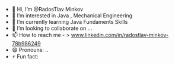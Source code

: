 - 👋 Hi, I’m @RadosTlav Minkov
- 👀 I’m interested in Java , Mechanical Engineering
- 🌱 I’m currently learning Java Fundaments Skills
- 💞️ I’m looking to collaborate on ...
- 📫 How to reach me - > www.linkedin.com/in/radostlav-minkov-78b986249
- 😄 Pronouns: ..
- ⚡ Fun fact:

<!---
RadosTlav/RadosTlav is a ✨ special ✨ repository because its `README.md` (this file) appears on your GitHub profile.
You can click the Preview link to take a look at your changes.
--->
